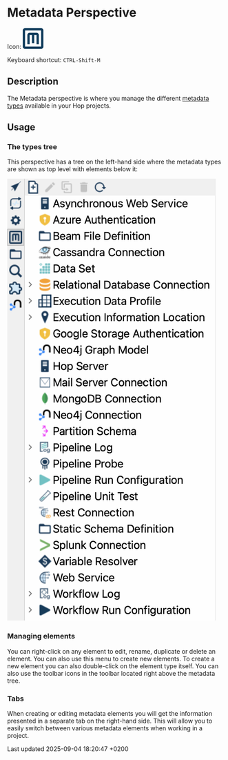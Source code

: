 <div id="header">

# Metadata Perspective

</div>

<div id="content">

<div id="preamble">

<div class="sectionbody">

<div class="paragraph">

Icon: <span class="image">![metadata](/images/icons/metadata.svg)</span>

</div>

<div class="paragraph">

Keyboard shortcut: `CTRL-Shift-M`

</div>

</div>

</div>

<div class="sect1">

## Description

<div class="sectionbody">

<div class="paragraph">

The Metadata perspective is where you manage the different [metadata types](metadata-types/index.RIYJGF5T9Z) available in your Hop projects.

</div>

</div>

</div>

<div class="sect1">

## Usage

<div class="sectionbody">

<div class="sect2">

### The types tree

<div class="paragraph">

This perspective has a tree on the left-hand side where the metadata types are shown as top level with elements below it:

</div>

<div class="imageblock">

<div class="content">

![The left-hand tree of the data orchestration perspective](/images/hop-gui/perspective-data-orchestration-left-hand-tree.png)

</div>

</div>

</div>

<div class="sect2">

### Managing elements

<div class="paragraph">

You can right-click on any element to edit, rename, duplicate or delete an element. You can also use this menu to create new elements. To create a new element you can also double-click on the element type itself. You can also use the toolbar icons in the toolbar located right above the metadata tree.

</div>

</div>

<div class="sect2">

### Tabs

<div class="paragraph">

When creating or editing metadata elements you will get the information presented in a separate tab on the right-hand side. This will allow you to easily switch between various metadata elements when working in a project.

</div>

</div>

</div>

</div>

</div>

<div id="footer">

<div id="footer-text">

Last updated 2025-09-04 18:20:47 +0200

</div>

</div>
